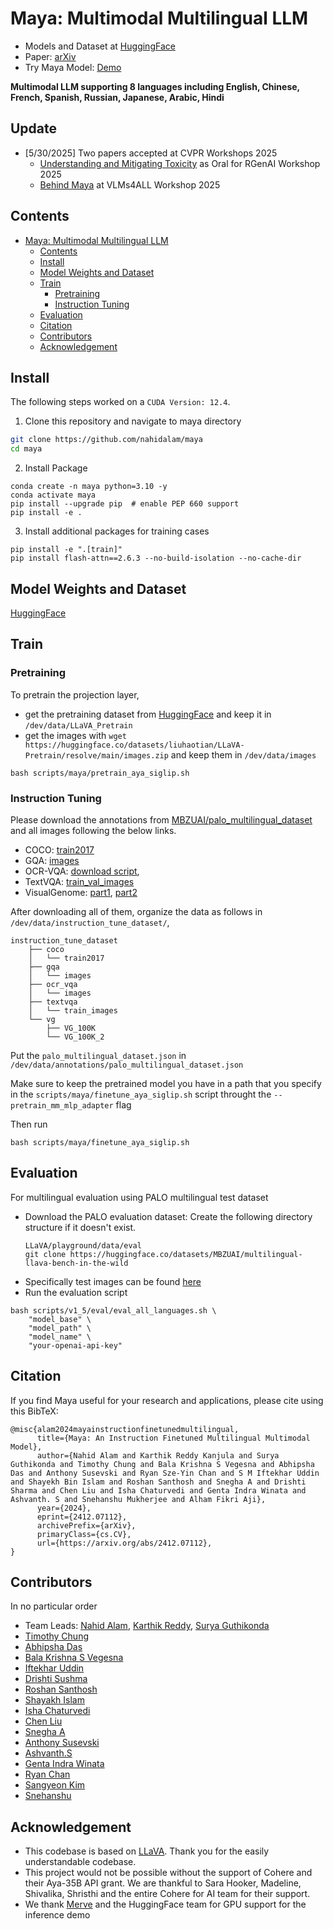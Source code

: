 # Maya: Multimodal Multilingual LLM

- Models and Dataset at [HuggingFace](https://huggingface.co/maya-multimodal)
- Paper: [arXiv](https://arxiv.org/abs/2412.07112)
- Try Maya Model: [Demo](https://huggingface.co/spaces/kkr5155/maya_demo)


<b>Multimodal LLM supporting 8 languages including English, Chinese, French, Spanish, Russian, Japanese, Arabic, Hindi</b>
## Update
- [5/30/2025] Two papers accepted at CVPR Workshops 2025
  - [Understanding and Mitigating Toxicity](https://arxiv.org/abs/2505.06356) as Oral for RGenAI Workshop 2025
  - [Behind Maya](https://arxiv.org/abs/2505.08910) at VLMs4ALL Workshop 2025

## Contents
- [Maya: Multimodal Multilingual LLM](#maya-multimodal-multilingual-llm)
  - [Contents](#contents)
  - [Install](#install)
  - [Model Weights and Dataset](#model-weights-and-dataset)
  - [Train](#train)
    - [Pretraining](#pretraining)
    - [Instruction Tuning](#instruction-tuning)
  - [Evaluation](#evaluation)
  - [Citation](#citation)
  - [Contributors](#contributors)
  - [Acknowledgement](#acknowledgement)

## Install

The following steps worked on a `CUDA Version: 12.4`. 

1. Clone this repository and navigate to maya directory
```bash
git clone https://github.com/nahidalam/maya
cd maya
```

2. Install Package
```Shell
conda create -n maya python=3.10 -y
conda activate maya
pip install --upgrade pip  # enable PEP 660 support
pip install -e .
```

3. Install additional packages for training cases
```
pip install -e ".[train]"
pip install flash-attn==2.6.3 --no-build-isolation --no-cache-dir
```


## Model Weights and Dataset
[HuggingFace](https://huggingface.co/maya-multimodal)


## Train

### Pretraining

To pretrain the projection layer, 
- get the pretraining dataset from [HuggingFace](https://huggingface.co/maya-multimodal) and keep it in `/dev/data/LLaVA_Pretrain`
- get the images with `wget https://huggingface.co/datasets/liuhaotian/LLaVA-Pretrain/resolve/main/images.zip` and keep them in `/dev/data/images`
  
```
bash scripts/maya/pretrain_aya_siglip.sh
```

### Instruction Tuning
Please download the annotations from [MBZUAI/palo_multilingual_dataset](https://huggingface.co/datasets/MBZUAI/palo_multilingual_dataset) and all images following the below links.


- COCO: [train2017](http://images.cocodataset.org/zips/train2017.zip)
- GQA: [images](https://downloads.cs.stanford.edu/nlp/data/gqa/images.zip)
- OCR-VQA: [download script](https://drive.google.com/drive/folders/1_GYPY5UkUy7HIcR0zq3ZCFgeZN7BAfm_?usp=sharing),
- TextVQA: [train_val_images](https://dl.fbaipublicfiles.com/textvqa/images/train_val_images.zip)
- VisualGenome: [part1](https://cs.stanford.edu/people/rak248/VG_100K_2/images.zip), [part2](https://cs.stanford.edu/people/rak248/VG_100K_2/images2.zip)

After downloading all of them, organize the data as follows in `/dev/data/instruction_tune_dataset/`,


```
instruction_tune_dataset
    ├── coco
    │   └── train2017
    ├── gqa
    │   └── images
    ├── ocr_vqa
    │   └── images
    ├── textvqa
    │   └── train_images
    └── vg
        ├── VG_100K
        └── VG_100K_2
```

Put the `palo_multilingual_dataset.json` in `/dev/data/annotations/palo_multilingual_dataset.json`

Make sure to keep the pretrained model you have in a path that you specify in the `scripts/maya/finetune_aya_siglip.sh` script throught the `--pretrain_mm_mlp_adapter` flag

Then run
```
bash scripts/maya/finetune_aya_siglip.sh
```

## Evaluation

For multilingual evaluation using PALO multilingual test dataset
- Download the PALO evaluation dataset: Create the following directory structure if it doesn't exist.
  ```
  LLaVA/playground/data/eval
  git clone https://huggingface.co/datasets/MBZUAI/multilingual-llava-bench-in-the-wild
  ```
- Specifically test images can be found [here](https://huggingface.co/datasets/MBZUAI/multilingual-llava-bench-in-the-wild/tree/main/images)
- Run the evaluation script
```
bash scripts/v1_5/eval/eval_all_languages.sh \
    "model_base" \
    "model_path" \
    "model_name" \
    "your-openai-api-key"
```


## Citation

If you find Maya useful for your research and applications, please cite using this BibTeX:
```
@misc{alam2024mayainstructionfinetunedmultilingual,
      title={Maya: An Instruction Finetuned Multilingual Multimodal Model}, 
      author={Nahid Alam and Karthik Reddy Kanjula and Surya Guthikonda and Timothy Chung and Bala Krishna S Vegesna and Abhipsha Das and Anthony Susevski and Ryan Sze-Yin Chan and S M Iftekhar Uddin and Shayekh Bin Islam and Roshan Santhosh and Snegha A and Drishti Sharma and Chen Liu and Isha Chaturvedi and Genta Indra Winata and Ashvanth. S and Snehanshu Mukherjee and Alham Fikri Aji},
      year={2024},
      eprint={2412.07112},
      archivePrefix={arXiv},
      primaryClass={cs.CV},
      url={https://arxiv.org/abs/2412.07112}, 
}
```

## Contributors
In no particular order
- Team Leads: [Nahid Alam](https://github.com/nahidalam), [Karthik Reddy](https://github.com/Karthikreddyk99), [Surya Guthikonda](https://github.com/SuryaKrishna02)
- [Timothy Chung](https://github.com/timothycdc)
- [Abhipsha Das](https://github.com/chiral-carbon)
- [Bala Krishna S Vegesna](https://github.com/Satyajitv)
- [Iftekhar Uddin](https://github.com/iuddin)
- [Drishti Sushma](https://github.com/DrishtiShrrrma)
- [Roshan Santhosh](https://github.com/rsk2327)
- [Shayakh Islam](https://github.com/shayekhbinislam)
- [Isha Chaturvedi](https://github.com/ishacusp)
- [Chen Liu](https://github.com/ccliu2)
- [Snegha A](https://github.com/Asnegha)
- [Anthony Susevski](https://github.com/asusevski)
- [Ashvanth.S](https://github.com/ash-01xor)
- [Genta Indra Winata](https://github.com/gentaiscool)
- [Ryan Chan](https://github.com/rchan26)
- [Sangyeon Kim](https://github.com/KimSangYeon-DGU)
- [Snehanshu](https://github.com/pilot-j)


## Acknowledgement

- This codebase is based on [LLaVA](https://github.com/haotian-liu/LLaVA). Thank you for the easily understandable codebase.
- This project would not be possible without the support of Cohere and their Aya-35B API grant. We are thankful to Sara Hooker, Madeline, Shivalika, Shristhi and the entire Cohere for AI team for their support.
- We thank [Merve](https://github.com/merveenoyan) and the HuggingFace team for GPU support for the inference demo
